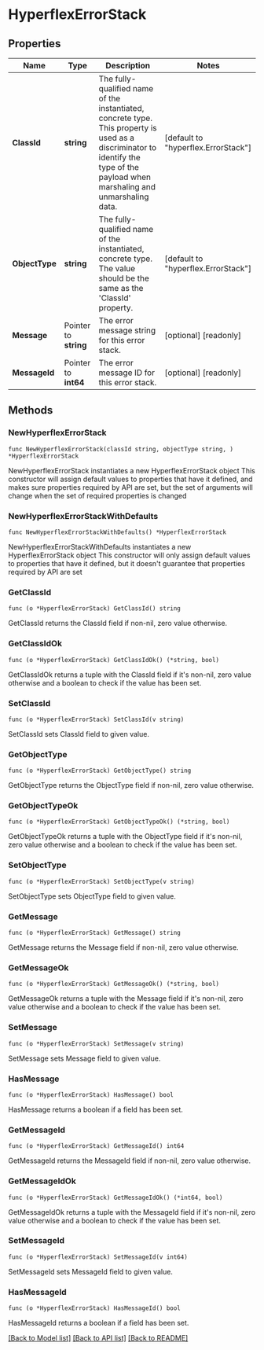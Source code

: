 # HyperflexErrorStack

## Properties

Name | Type | Description | Notes
------------ | ------------- | ------------- | -------------
**ClassId** | **string** | The fully-qualified name of the instantiated, concrete type. This property is used as a discriminator to identify the type of the payload when marshaling and unmarshaling data. | [default to "hyperflex.ErrorStack"]
**ObjectType** | **string** | The fully-qualified name of the instantiated, concrete type. The value should be the same as the &#39;ClassId&#39; property. | [default to "hyperflex.ErrorStack"]
**Message** | Pointer to **string** | The error message string for this error stack. | [optional] [readonly] 
**MessageId** | Pointer to **int64** | The error message ID for this error stack. | [optional] [readonly] 

## Methods

### NewHyperflexErrorStack

`func NewHyperflexErrorStack(classId string, objectType string, ) *HyperflexErrorStack`

NewHyperflexErrorStack instantiates a new HyperflexErrorStack object
This constructor will assign default values to properties that have it defined,
and makes sure properties required by API are set, but the set of arguments
will change when the set of required properties is changed

### NewHyperflexErrorStackWithDefaults

`func NewHyperflexErrorStackWithDefaults() *HyperflexErrorStack`

NewHyperflexErrorStackWithDefaults instantiates a new HyperflexErrorStack object
This constructor will only assign default values to properties that have it defined,
but it doesn't guarantee that properties required by API are set

### GetClassId

`func (o *HyperflexErrorStack) GetClassId() string`

GetClassId returns the ClassId field if non-nil, zero value otherwise.

### GetClassIdOk

`func (o *HyperflexErrorStack) GetClassIdOk() (*string, bool)`

GetClassIdOk returns a tuple with the ClassId field if it's non-nil, zero value otherwise
and a boolean to check if the value has been set.

### SetClassId

`func (o *HyperflexErrorStack) SetClassId(v string)`

SetClassId sets ClassId field to given value.


### GetObjectType

`func (o *HyperflexErrorStack) GetObjectType() string`

GetObjectType returns the ObjectType field if non-nil, zero value otherwise.

### GetObjectTypeOk

`func (o *HyperflexErrorStack) GetObjectTypeOk() (*string, bool)`

GetObjectTypeOk returns a tuple with the ObjectType field if it's non-nil, zero value otherwise
and a boolean to check if the value has been set.

### SetObjectType

`func (o *HyperflexErrorStack) SetObjectType(v string)`

SetObjectType sets ObjectType field to given value.


### GetMessage

`func (o *HyperflexErrorStack) GetMessage() string`

GetMessage returns the Message field if non-nil, zero value otherwise.

### GetMessageOk

`func (o *HyperflexErrorStack) GetMessageOk() (*string, bool)`

GetMessageOk returns a tuple with the Message field if it's non-nil, zero value otherwise
and a boolean to check if the value has been set.

### SetMessage

`func (o *HyperflexErrorStack) SetMessage(v string)`

SetMessage sets Message field to given value.

### HasMessage

`func (o *HyperflexErrorStack) HasMessage() bool`

HasMessage returns a boolean if a field has been set.

### GetMessageId

`func (o *HyperflexErrorStack) GetMessageId() int64`

GetMessageId returns the MessageId field if non-nil, zero value otherwise.

### GetMessageIdOk

`func (o *HyperflexErrorStack) GetMessageIdOk() (*int64, bool)`

GetMessageIdOk returns a tuple with the MessageId field if it's non-nil, zero value otherwise
and a boolean to check if the value has been set.

### SetMessageId

`func (o *HyperflexErrorStack) SetMessageId(v int64)`

SetMessageId sets MessageId field to given value.

### HasMessageId

`func (o *HyperflexErrorStack) HasMessageId() bool`

HasMessageId returns a boolean if a field has been set.


[[Back to Model list]](../README.md#documentation-for-models) [[Back to API list]](../README.md#documentation-for-api-endpoints) [[Back to README]](../README.md)


